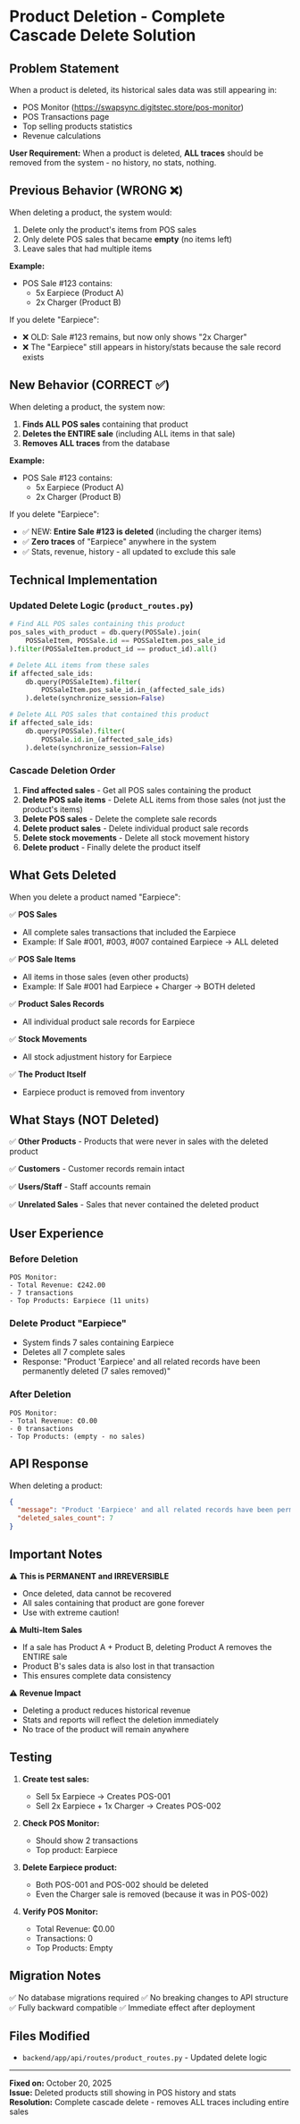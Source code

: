 # Product Deletion - Complete Cascade Delete Solution

## Problem Statement
When a product is deleted, its historical sales data was still appearing in:
- POS Monitor (https://swapsync.digitstec.store/pos-monitor)
- POS Transactions page
- Top selling products statistics
- Revenue calculations

**User Requirement:** When a product is deleted, **ALL traces** should be removed from the system - no history, no stats, nothing.

## Previous Behavior (WRONG ❌)

When deleting a product, the system would:
1. Delete only the product's items from POS sales
2. Only delete POS sales that became **empty** (no items left)
3. Leave sales that had multiple items

**Example:**
- POS Sale #123 contains:
  - 5x Earpiece (Product A)
  - 2x Charger (Product B)
  
If you delete "Earpiece":
- ❌ OLD: Sale #123 remains, but now only shows "2x Charger"
- ❌ The "Earpiece" still appears in history/stats because the sale record exists

## New Behavior (CORRECT ✅)

When deleting a product, the system now:
1. **Finds ALL POS sales** containing that product
2. **Deletes the ENTIRE sale** (including ALL items in that sale)
3. **Removes ALL traces** from the database

**Example:**
- POS Sale #123 contains:
  - 5x Earpiece (Product A)
  - 2x Charger (Product B)
  
If you delete "Earpiece":
- ✅ NEW: **Entire Sale #123 is deleted** (including the charger items)
- ✅ **Zero traces** of "Earpiece" anywhere in the system
- ✅ Stats, revenue, history - all updated to exclude this sale

## Technical Implementation

### Updated Delete Logic (`product_routes.py`)

```python
# Find ALL POS sales containing this product
pos_sales_with_product = db.query(POSSale).join(
    POSSaleItem, POSSale.id == POSSaleItem.pos_sale_id
).filter(POSSaleItem.product_id == product_id).all()

# Delete ALL items from these sales
if affected_sale_ids:
    db.query(POSSaleItem).filter(
        POSSaleItem.pos_sale_id.in_(affected_sale_ids)
    ).delete(synchronize_session=False)

# Delete ALL POS sales that contained this product
if affected_sale_ids:
    db.query(POSSale).filter(
        POSSale.id.in_(affected_sale_ids)
    ).delete(synchronize_session=False)
```

### Cascade Deletion Order

1. **Find affected sales** - Get all POS sales containing the product
2. **Delete POS sale items** - Delete ALL items from those sales (not just the product's items)
3. **Delete POS sales** - Delete the complete sale records
4. **Delete product sales** - Delete individual product sale records
5. **Delete stock movements** - Delete all stock movement history
6. **Delete product** - Finally delete the product itself

## What Gets Deleted

When you delete a product named "Earpiece":

✅ **POS Sales**
- All complete sales transactions that included the Earpiece
- Example: If Sale #001, #003, #007 contained Earpiece → ALL deleted

✅ **POS Sale Items**
- All items in those sales (even other products)
- Example: If Sale #001 had Earpiece + Charger → BOTH deleted

✅ **Product Sales Records**
- All individual product sale records for Earpiece

✅ **Stock Movements**
- All stock adjustment history for Earpiece

✅ **The Product Itself**
- Earpiece product is removed from inventory

## What Stays (NOT Deleted)

✅ **Other Products** - Products that were never in sales with the deleted product

✅ **Customers** - Customer records remain intact

✅ **Users/Staff** - Staff accounts remain

✅ **Unrelated Sales** - Sales that never contained the deleted product

## User Experience

### Before Deletion
```
POS Monitor:
- Total Revenue: ₵242.00
- 7 transactions
- Top Products: Earpiece (11 units)
```

### Delete Product "Earpiece"
- System finds 7 sales containing Earpiece
- Deletes all 7 complete sales
- Response: "Product 'Earpiece' and all related records have been permanently deleted (7 sales removed)"

### After Deletion
```
POS Monitor:
- Total Revenue: ₵0.00
- 0 transactions
- Top Products: (empty - no sales)
```

## API Response

When deleting a product:
```json
{
  "message": "Product 'Earpiece' and all related records have been permanently deleted",
  "deleted_sales_count": 7
}
```

## Important Notes

⚠️ **This is PERMANENT and IRREVERSIBLE**
- Once deleted, data cannot be recovered
- All sales containing that product are gone forever
- Use with extreme caution!

⚠️ **Multi-Item Sales**
- If a sale has Product A + Product B, deleting Product A removes the ENTIRE sale
- Product B's sales data is also lost in that transaction
- This ensures complete data consistency

⚠️ **Revenue Impact**
- Deleting a product reduces historical revenue
- Stats and reports will reflect the deletion immediately
- No trace of the product will remain anywhere

## Testing

1. **Create test sales:**
   - Sell 5x Earpiece → Creates POS-001
   - Sell 2x Earpiece + 1x Charger → Creates POS-002

2. **Check POS Monitor:**
   - Should show 2 transactions
   - Top product: Earpiece

3. **Delete Earpiece product:**
   - Both POS-001 and POS-002 should be deleted
   - Even the Charger sale is removed (because it was in POS-002)

4. **Verify POS Monitor:**
   - Total Revenue: ₵0.00
   - Transactions: 0
   - Top Products: Empty

## Migration Notes

✅ No database migrations required
✅ No breaking changes to API structure
✅ Fully backward compatible
✅ Immediate effect after deployment

## Files Modified

- `backend/app/api/routes/product_routes.py` - Updated delete logic

---

**Fixed on:** October 20, 2025  
**Issue:** Deleted products still showing in POS history and stats  
**Resolution:** Complete cascade delete - removes ALL traces including entire sales

